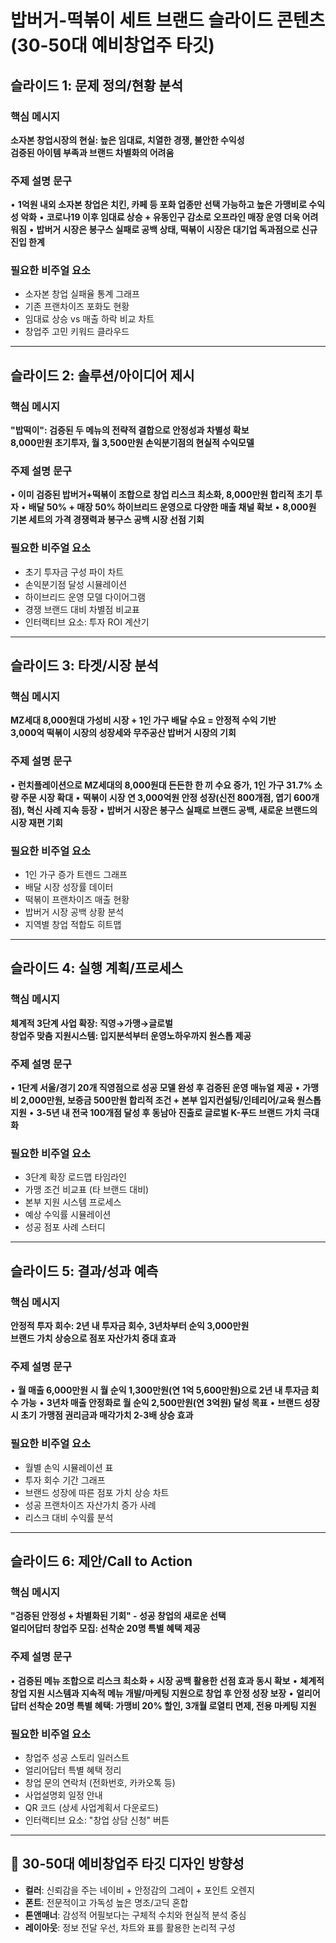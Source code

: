 # 밥버거-떡볶이 세트 브랜드 슬라이드 콘텐츠 (30-50대 예비창업주 타깃)

## 슬라이드 1: 문제 정의/현황 분석

### 핵심 메시지
**소자본 창업시장의 현실: 높은 임대료, 치열한 경쟁, 불안한 수익성**  
**검증된 아이템 부족과 브랜드 차별화의 어려움**

### 주제 설명 문구
• **1억원 내외 소자본 창업은 치킨, 카페 등 포화 업종만 선택 가능하고 높은 가맹비로 수익성 악화**
• **코로나19 이후 임대료 상승 + 유동인구 감소로 오프라인 매장 운영 더욱 어려워짐**
• **밥버거 시장은 봉구스 실패로 공백 상태, 떡볶이 시장은 대기업 독과점으로 신규 진입 한계**

### 필요한 비주얼 요소
- 소자본 창업 실패율 통계 그래프
- 기존 프랜차이즈 포화도 현황
- 임대료 상승 vs 매출 하락 비교 차트
- 창업주 고민 키워드 클라우드

---

## 슬라이드 2: 솔루션/아이디어 제시

### 핵심 메시지
**"밥떡이": 검증된 두 메뉴의 전략적 결합으로 안정성과 차별성 확보**  
**8,000만원 초기투자, 월 3,500만원 손익분기점의 현실적 수익모델**

### 주제 설명 문구
• **이미 검증된 밥버거+떡볶이 조합으로 창업 리스크 최소화, 8,000만원 합리적 초기 투자**
• **배달 50% + 매장 50% 하이브리드 운영으로 다양한 매출 채널 확보**
• **8,000원 기본 세트의 가격 경쟁력과 봉구스 공백 시장 선점 기회**

### 필요한 비주얼 요소
- 초기 투자금 구성 파이 차트
- 손익분기점 달성 시뮬레이션
- 하이브리드 운영 모델 다이어그램
- 경쟁 브랜드 대비 차별점 비교표
- 인터랙티브 요소: 투자 ROI 계산기

---

## 슬라이드 3: 타겟/시장 분석

### 핵심 메시지
**MZ세대 8,000원대 가성비 시장 + 1인 가구 배달 수요 = 안정적 수익 기반**  
**3,000억 떡볶이 시장의 성장세와 무주공산 밥버거 시장의 기회**

### 주제 설명 문구
• **런치플레이션으로 MZ세대의 8,000원대 든든한 한 끼 수요 증가, 1인 가구 31.7% 소량 주문 시장 확대**
• **떡볶이 시장 연 3,000억원 안정 성장(신전 800개점, 엽기 600개점), 혁신 사례 지속 등장**
• **밥버거 시장은 봉구스 실패로 브랜드 공백, 새로운 브랜드의 시장 재편 기회**

### 필요한 비주얼 요소
- 1인 가구 증가 트렌드 그래프
- 배달 시장 성장률 데이터
- 떡볶이 프랜차이즈 매출 현황
- 밥버거 시장 공백 상황 분석
- 지역별 창업 적합도 히트맵

---

## 슬라이드 4: 실행 계획/프로세스

### 핵심 메시지
**체계적 3단계 사업 확장: 직영→가맹→글로벌**  
**창업주 맞춤 지원시스템: 입지분석부터 운영노하우까지 원스톱 제공**

### 주제 설명 문구
• **1단계 서울/경기 20개 직영점으로 성공 모델 완성 후 검증된 운영 매뉴얼 제공**
• **가맹비 2,000만원, 보증금 500만원 합리적 조건 + 본부 입지컨설팅/인테리어/교육 원스톱 지원**
• **3-5년 내 전국 100개점 달성 후 동남아 진출로 글로벌 K-푸드 브랜드 가치 극대화**

### 필요한 비주얼 요소
- 3단계 확장 로드맵 타임라인
- 가맹 조건 비교표 (타 브랜드 대비)
- 본부 지원 시스템 프로세스
- 예상 수익률 시뮬레이션
- 성공 점포 사례 스터디

---

## 슬라이드 5: 결과/성과 예측

### 핵심 메시지
**안정적 투자 회수: 2년 내 투자금 회수, 3년차부터 순익 3,000만원**  
**브랜드 가치 상승으로 점포 자산가치 증대 효과**

### 주제 설명 문구
• **월 매출 6,000만원 시 월 순익 1,300만원(연 1억 5,600만원)으로 2년 내 투자금 회수 가능**
• **3년차 매출 안정화로 월 순익 2,500만원(연 3억원) 달성 목표**
• **브랜드 성장 시 초기 가맹점 권리금과 매각가치 2-3배 상승 효과**

### 필요한 비주얼 요소
- 월별 손익 시뮬레이션 표
- 투자 회수 기간 그래프
- 브랜드 성장에 따른 점포 가치 상승 차트
- 성공 프랜차이즈 자산가치 증가 사례
- 리스크 대비 수익률 분석

---

## 슬라이드 6: 제안/Call to Action

### 핵심 메시지
**"검증된 안정성 + 차별화된 기회" - 성공 창업의 새로운 선택**  
**얼리어답터 창업주 모집: 선착순 20명 특별 혜택 제공**

### 주제 설명 문구
• **검증된 메뉴 조합으로 리스크 최소화 + 시장 공백 활용한 선점 효과 동시 확보**
• **체계적 창업 지원 시스템과 지속적 메뉴 개발/마케팅 지원으로 창업 후 안정 성장 보장**
• **얼리어답터 선착순 20명 특별 혜택: 가맹비 20% 할인, 3개월 로열티 면제, 전용 마케팅 지원**

### 필요한 비주얼 요소
- 창업주 성공 스토리 일러스트
- 얼리어답터 특별 혜택 정리
- 창업 문의 연락처 (전화번호, 카카오톡 등)
- 사업설명회 일정 안내
- QR 코드 (상세 사업계획서 다운로드)
- 인터랙티브 요소: "창업 상담 신청" 버튼

---

## 🎯 30-50대 예비창업주 타깃 디자인 방향성
- **컬러**: 신뢰감을 주는 네이비 + 안정감의 그레이 + 포인트 오렌지
- **폰트**: 전문적이고 가독성 높은 명조/고딕 혼합  
- **톤앤매너**: 감성적 어필보다는 구체적 수치와 현실적 분석 중심
- **레이아웃**: 정보 전달 우선, 차트와 표를 활용한 논리적 구성
